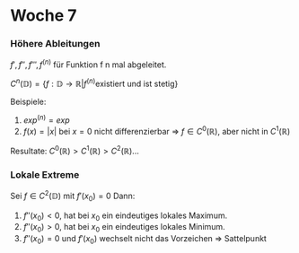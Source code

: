 # Woche 7
### Höhere Ableitungen
$f', f'', f''', f^{(n)}$ für Funktion f n mal abgeleitet.

$C^n(\mathbb{D}) = \{f : \mathbb D \to \mathbb R | f^{(n)}$existiert und ist stetig$\}$

Beispiele:
1) $exp^{(n)} = exp$
2) $f(x) = |x|$ bei $x = 0$ nicht differenzierbar => $f \in C^0(\mathbb R)$, aber nicht in $C^1(\mathbb R)$

Resultate: $C^0(\mathbb R)> C^1(\mathbb R) > C^2(\mathbb R) ...$

### Lokale Extreme
Sei $f \in C^2(\mathbb D)$ mit $f'(x_0) = 0$ Dann:
1) $f''(x_0) < 0$, hat bei $x_0$  ein eindeutiges lokales Maximum.
2) $f''(x_0) > 0$, hat bei $x_0$  ein eindeutiges lokales Minimum.
3) $f''(x_0) = 0$ und $f'(x_0)$ wechselt nicht das Vorzeichen => Sattelpunkt